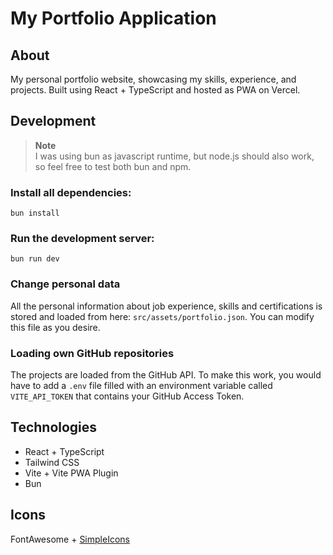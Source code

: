 # My Portfolio Application

## About

My personal portfolio website, showcasing my skills, experience, and projects. Built using React + TypeScript and hosted as PWA on Vercel. 

## Development
>**Note**\
> I was using bun as javascript runtime, but node.js should also work, so feel free to test both bun and npm.

### Install all dependencies:
```
bun install
```

### Run the development server:
```
bun run dev
```

### Change personal data
All the personal information about job experience, skills and certifications is stored and loaded from here: `src/assets/portfolio.json`.
You can modify this file as you desire.

### Loading own GitHub repositories
The projects are loaded from the GitHub API. To make this work, you would have to add a `.env` file filled with an environment variable called `VITE_API_TOKEN` that contains your GitHub Access Token.

## Technologies

 - React + TypeScript
 - Tailwind CSS
 - Vite + Vite PWA Plugin
 - Bun

## Icons

FontAwesome + [SimpleIcons](https://github.com/simple-icons/simple-icons)